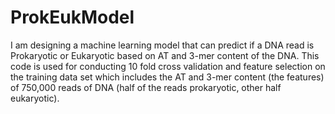 # ProkEukModel
I am designing a machine learning model that can predict if a DNA read is Prokaryotic or Eukaryotic based on AT and 3-mer content of the DNA. This code is used for conducting 10 fold cross validation and feature selection on the training data set which includes the AT and 3-mer content (the features) of 750,000 reads of DNA (half of the reads prokaryotic, other half eukaryotic). 
